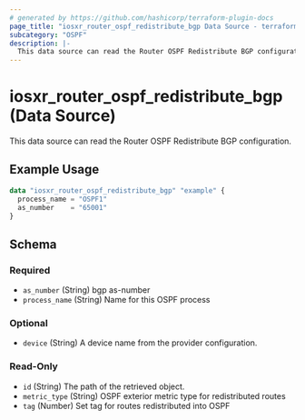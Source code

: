 ```yaml
---
# generated by https://github.com/hashicorp/terraform-plugin-docs
page_title: "iosxr_router_ospf_redistribute_bgp Data Source - terraform-provider-iosxr"
subcategory: "OSPF"
description: |-
  This data source can read the Router OSPF Redistribute BGP configuration.
---
```


# iosxr_router_ospf_redistribute_bgp (Data Source)

This data source can read the Router OSPF Redistribute BGP configuration.

## Example Usage

```terraform
data "iosxr_router_ospf_redistribute_bgp" "example" {
  process_name = "OSPF1"
  as_number    = "65001"
}
```

<!-- schema generated by tfplugindocs -->
## Schema

### Required

- `as_number` (String) bgp as-number
- `process_name` (String) Name for this OSPF process

### Optional

- `device` (String) A device name from the provider configuration.

### Read-Only

- `id` (String) The path of the retrieved object.
- `metric_type` (String) OSPF exterior metric type for redistributed routes
- `tag` (Number) Set tag for routes redistributed into OSPF


